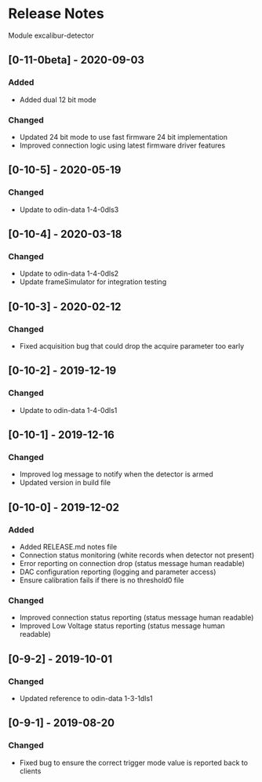 # Release Notes

Module excalibur-detector

## [0-11-0beta] - 2020-09-03
### Added
- Added dual 12 bit mode

### Changed
- Updated 24 bit mode to use fast firmware 24 bit implementation
- Improved connection logic using latest firmware driver features

## [0-10-5] - 2020-05-19
### Changed
- Update to odin-data 1-4-0dls3

## [0-10-4] - 2020-03-18
### Changed
- Update to odin-data 1-4-0dls2
- Update frameSimulator for integration testing

## [0-10-3] - 2020-02-12
### Changed
- Fixed acquisition bug that could drop the acquire parameter too early

## [0-10-2] - 2019-12-19
### Changed
- Update to odin-data 1-4-0dls1

## [0-10-1] - 2019-12-16
### Changed
- Improved log message to notify when the detector is armed
- Updated version in build file

## [0-10-0] - 2019-12-02
### Added
- Added RELEASE.md notes file
- Connection status monitoring (white records when detector not present)
- Error reporting on connection drop (status message human readable)
- DAC configuration reporting (logging and parameter access)
- Ensure calibration fails if there is no threshold0 file

### Changed
- Improved connection status reporting (status message human readable)
- Improved Low Voltage status reporting (status message human readable)

## [0-9-2] - 2019-10-01
### Changed
- Updated reference to odin-data 1-3-1dls1

## [0-9-1] - 2019-08-20
### Changed
- Fixed bug to ensure the correct trigger mode value is reported back to clients

